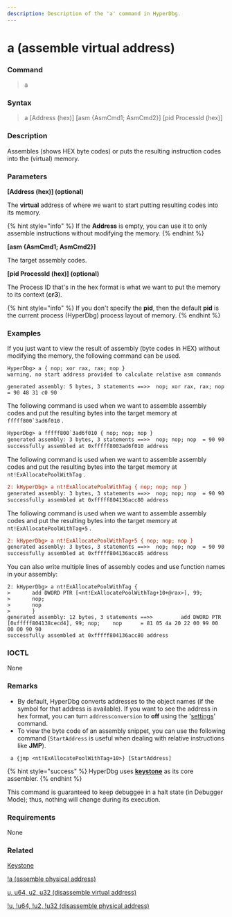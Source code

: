 ```yaml
---
description: Description of the 'a' command in HyperDbg.
---
```


# a (assemble virtual address)

### Command

> a

### Syntax

> a \[Address (hex)] \[asm {AsmCmd1; AsmCmd2}] \[pid ProcessId (hex)]

### Description

Assembles (shows HEX byte codes) or puts the resulting instruction codes into the (virtual) memory.

### Parameters

**\[Address (hex)] (optional)**

The **virtual** address of where we want to start putting resulting codes into its memory.

{% hint style="info" %}
If the **Address** is empty, you can use it to only assemble instructions without modifying the memory.
{% endhint %}

**\[asm {AsmCmd1; AsmCmd2}]**

The target assembly codes.

**\[pid ProcessId (hex)] (optional)**

The Process ID that's in the hex format is what we want to put the memory to its context (**cr3**).

{% hint style="info" %}
If you don't specify the **pid**, then the default **pid** is the current process (HyperDbg) process layout of memory.
{% endhint %}

### Examples

If you just want to view the result of assembly (byte codes in HEX) without modifying the memory, the following command can be used.

```
HyperDbg> a { nop; xor rax, rax; nop }
warning, no start address provided to calculate relative asm commands

generated assembly: 5 bytes, 3 statements ==>>  nop; xor rax, rax; nop  = 90 48 31 c0 90
```

The following command is used when we want to assemble assembly codes and put the resulting bytes into the target memory at ``fffff800`3ad6f010`` .

```diff
HyperDbg> a fffff800`3ad6f010 { nop; nop; nop }
generated assembly: 3 bytes, 3 statements ==>>  nop; nop; nop  = 90 90 90
successfully assembled at 0xfffff8003ad6f010 address
```

The following command is used when we want to assemble assembly codes and put the resulting bytes into the target memory at `nt!ExAllocatePoolWithTag` .

```diff
2: kHyperDbg> a nt!ExAllocatePoolWithTag { nop; nop; nop }
generated assembly: 3 bytes, 3 statements ==>>  nop; nop; nop  = 90 90 90
successfully assembled at 0xfffff804136acc80 address
```

The following command is used when we want to assemble assembly codes and put the resulting bytes into the target memory at `nt!ExAllocatePoolWithTag+5` .

```diff
2: kHyperDbg> a nt!ExAllocatePoolWithTag+5 { nop; nop; nop }
generated assembly: 3 bytes, 3 statements ==>>  nop; nop; nop  = 90 90 90
successfully assembled at 0xfffff804136acc85 address
```

You can also write multiple lines of assembly codes and use function names in your assembly:

```
2: kHyperDbg> a nt!ExAllocatePoolWithTag {
>       add DWORD PTR [<nt!ExAllocatePoolWithTag+10+@rax>], 99;
>       nop;
>       nop
>       }
generated assembly: 12 bytes, 3 statements ==>>         add DWORD PTR [0xfffff804138cecd4], 99; nop;    nop      = 81 05 4a 20 22 00 99 00 00 00 90 90
successfully assembled at 0xfffff804136acc80 address
```

### IOCTL

None

### Remarks

* By default, HyperDbg converts addresses to the object names (if the symbol for that address is available). If you want to see the address in hex format, you can turn `addressconversion` to **off** using the '[settings](https://docs.hyperdbg.org/commands/debugging-commands/settings)' command.
* To view the byte code of an assembly snippet, you can use the following command (`StartAddress` is useful when dealing with relative instructions like **JMP**).

```
 a {jmp <nt!ExAllocatePoolWithTag+10>} [StartAddress]
```

{% hint style="success" %}
HyperDbg uses [**keystone**](https://github.com/keystone-engine/keystone) as its core assembler.
{% endhint %}

This command is guaranteed to keep debuggee in a halt state (in Debugger Mode); thus, nothing will change during its execution.

### Requirements

None

### Related

[Keystone](https://www.keystone-engine.org/)

[!a (assemble physical address)](https://docs.hyperdbg.org/commands/extension-commands/a)

[u, u64, u2, u32 (disassemble virtual address)](https://docs.hyperdbg.org/commands/debugging-commands/u)

[!u, !u64, !u2, !u32 (disassemble physical address)](https://docs.hyperdbg.org/commands/extension-commands/u)
